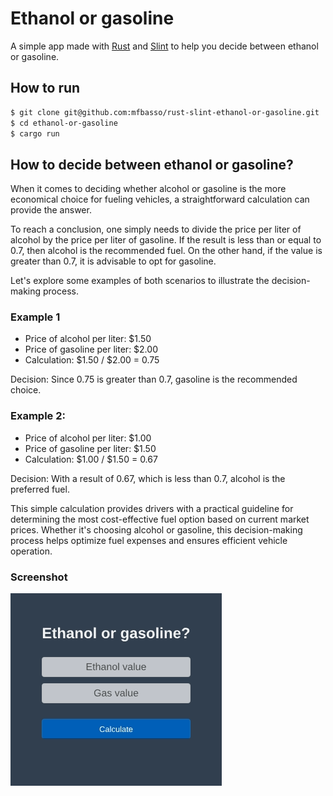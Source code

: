 # Ethanol or gasoline

A simple app made with [Rust](https://www.rust-lang.org/) and [Slint](https://slint.rs) to help you decide between ethanol or gasoline.

## How to run

```bash
$ git clone git@github.com:mfbasso/rust-slint-ethanol-or-gasoline.git
$ cd ethanol-or-gasoline
$ cargo run
```

## How to decide between ethanol or gasoline?

When it comes to deciding whether alcohol or gasoline is the more economical choice for fueling vehicles, a straightforward calculation can provide the answer.

To reach a conclusion, one simply needs to divide the price per liter of alcohol by the price per liter of gasoline. If the result is less than or equal to 0.7, then alcohol is the recommended fuel. On the other hand, if the value is greater than 0.7, it is advisable to opt for gasoline.

Let's explore some examples of both scenarios to illustrate the decision-making process.

### Example 1

- Price of alcohol per liter: $1.50
- Price of gasoline per liter: $2.00
- Calculation: $1.50 / $2.00 = 0.75

Decision: Since 0.75 is greater than 0.7, gasoline is the recommended choice.

### Example 2:

- Price of alcohol per liter: $1.00
- Price of gasoline per liter: $1.50
- Calculation: $1.00 / $1.50 = 0.67

Decision: With a result of 0.67, which is less than 0.7, alcohol is the preferred fuel.

This simple calculation provides drivers with a practical guideline for determining the most cost-effective fuel option based on current market prices. Whether it's choosing alcohol or gasoline, this decision-making process helps optimize fuel expenses and ensures efficient vehicle operation.

### Screenshot

![Ethanol or Gasoline](https://raw.githubusercontent.com/mfbasso/rust-slint-ethanol-or-gasoline/main/screenshot.png)
